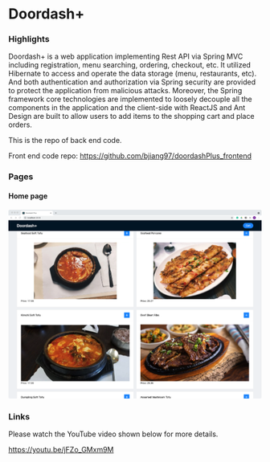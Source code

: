 # Doordash+
### Highlights
Doordash+ is a web application implementing Rest API via Spring MVC including registration, menu searching, ordering, checkout, etc.
It utilized Hibernate to access and operate the data storage (menu, restaurants, etc). 
And both authentication and authorization via Spring security are provided to protect the application from malicious attacks.
Moreover, the Spring framework core technologies are implemented to loosely decouple all the components in the application and 
the client-side with ReactJS and Ant Design are built to allow users to add items to the shopping cart and place orders.


This is the repo of back end code.

Front end code repo: https://github.com/bjiang97/doordashPlus_frontend
### Pages
#### Home page
![Home page](/images/doordash_homepage.png)
### Links
Please watch the YouTube video shown below for more details.

https://youtu.be/jFZo_GMxm9M
